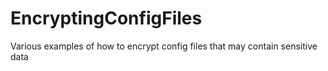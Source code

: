 # EncryptingConfigFiles
Various examples of how to encrypt config files that may contain sensitive data

